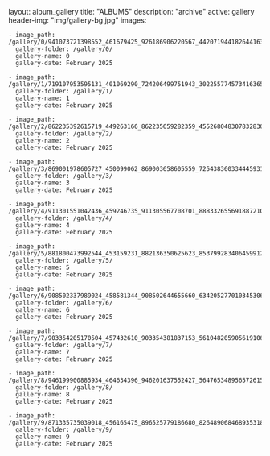 
layout: album_gallery
title: "ALBUMS"
description: "archive"
active: gallery
header-img: "img/gallery-bg.jpg"
images:
    
    - image_path: /gallery/0/941073721398552_461679425_926186906220567_4420719441826441632_n.jpg
      gallery-folder: /gallery/0/
      gallery-name: 0
      gallery-date: February 2025
            
    - image_path: /gallery/1/719107953595131_401069290_724206499751943_3022557745734163658_n.jpg
      gallery-folder: /gallery/1/
      gallery-name: 1
      gallery-date: February 2025
            
    - image_path: /gallery/2/862235392615719_449263166_862235659282359_4552680483078328301_n.jpg
      gallery-folder: /gallery/2/
      gallery-name: 2
      gallery-date: February 2025
            
    - image_path: /gallery/3/869001978605727_450099062_869003658605559_7254383603344459318_n.jpg
      gallery-folder: /gallery/3/
      gallery-name: 3
      gallery-date: February 2025
            
    - image_path: /gallery/4/911301551042436_459246735_911305567708701_888332655691887210_n.jpg
      gallery-folder: /gallery/4/
      gallery-name: 4
      gallery-date: February 2025
            
    - image_path: /gallery/5/881800473992544_453159231_882136350625623_8537992834064599129_n.jpg
      gallery-folder: /gallery/5/
      gallery-name: 5
      gallery-date: February 2025
            
    - image_path: /gallery/6/908502337989024_458581344_908502644655660_6342052770103453065_n.jpg
      gallery-folder: /gallery/6/
      gallery-name: 6
      gallery-date: February 2025
            
    - image_path: /gallery/7/903354205170504_457432610_903354381837153_5610482059056191066_n.jpg
      gallery-folder: /gallery/7/
      gallery-name: 7
      gallery-date: February 2025
            
    - image_path: /gallery/8/946199900885934_464634396_946201637552427_5647653489565726150_n.jpg
      gallery-folder: /gallery/8/
      gallery-name: 8
      gallery-date: February 2025
            
    - image_path: /gallery/9/871335735039018_456165475_896525779186680_8264890684689353184_n.jpg
      gallery-folder: /gallery/9/
      gallery-name: 9
      gallery-date: February 2025
            
